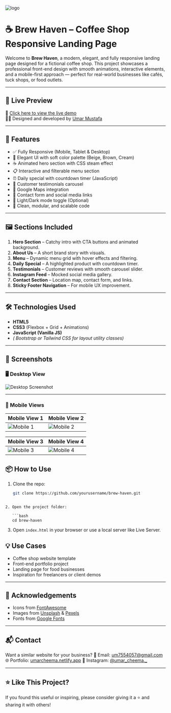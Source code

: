 ![logo](https://github.com/UmarMustafa91230/BrewHavenLandPages/blob/main/banner.jpeg)
# ☕ Brew Haven – Coffee Shop Responsive Landing Page

Welcome to **Brew Haven**, a modern, elegant, and fully responsive landing page designed for a fictional coffee shop. This project showcases a professional front-end design with smooth animations, interactive elements, and a mobile-first approach — perfect for real-world businesses like cafés, tuck shops, or food outlets.

---

## 🚀 Live Preview

🔗 [Click here to view the live demo](https://serene-stroopwafel-52d281.netlify.app/)  
🧑‍💻 Designed and developed by [Umar Mustafa](https://umarcheema.netlify.app)

---

## 📌 Features

- ✅ Fully Responsive (Mobile, Tablet & Desktop)
- 🎨 Elegant UI with soft color palette (Beige, Brown, Cream)
- ☕ Animated hero section with CSS steam effect
- 📋 Interactive and filterable menu section
- ⏰ Daily special with countdown timer (JavaScript)
- 🌟 Customer testimonials carousel
- 📍 Google Maps integration
- 💬 Contact form and social media links
- 🌙 Light/Dark mode toggle (Optional)
- 🧠 Clean, modular, and scalable code

---

## 🖼️ Sections Included

1. **Hero Section** – Catchy intro with CTA buttons and animated background.
2. **About Us** – A short brand story with visuals.
3. **Menu** – Dynamic menu grid with hover effects and filtering.
4. **Daily Special** – A highlighted product with countdown timer.
5. **Testimonials** – Customer reviews with smooth carousel slider.
6. **Instagram Feed** – Mocked social media gallery.
7. **Contact Section** – Location map, contact form, and links.
8. **Sticky Footer Navigation** – For mobile UX improvement.

---

## 🛠️ Technologies Used

- **HTML5**
- **CSS3** (Flexbox + Grid + Animations)
- **JavaScript (Vanilla JS)**
- *( Bootstrap or Tailwind CSS for layout utility classes)*





---

## 📸 Screenshots

### 🖥️ Desktop View

![Desktop Screenshot](https://github.com/UmarMustafa91230/BrewHavenLandPages/blob/main/Screenshot_18-7-2025_43541_serene-stroopwafel-52d281.netlify.app.jpeg)

---

### 📱 Mobile Views

| Mobile View 1 | Mobile View 2 |
|---------------|---------------|
| ![Mobile 1](https://github.com/UmarMustafa91230/BrewHavenLandPages/blob/main/Screenshot_18-7-2025_43016_serene-stroopwafel-52d281.netlify.app.jpeg) | ![Mobile 2](https://github.com/UmarMustafa91230/BrewHavenLandPages/blob/main/Screenshot_18-7-2025_43147_serene-stroopwafel-52d281.netlify.app.jpeg) |

| Mobile View 3 | Mobile View 4 |
|---------------|---------------|
| ![Mobile 3](https://github.com/UmarMustafa91230/BrewHavenLandPages/blob/main/Screenshot_18-7-2025_43239_serene-stroopwafel-52d281.netlify.app.jpeg) | ![Mobile 4](https://github.com/UmarMustafa91230/BrewHavenLandPages/blob/main/Screenshot_18-7-2025_43328_serene-stroopwafel-52d281.netlify.app.jpeg) |

## 📦 How to Use

1. Clone the repo:
   ```bash
   git clone https://github.com/yourusername/brew-haven.git
```

2. Open the project folder:

   ```bash
   cd brew-haven
   ```

3. Open `index.html` in your browser or use a local server like Live Server.


## 💡 Use Cases

* Coffee shop website template
* Front-end portfolio project
* Landing page for food businesses
* Inspiration for freelancers or client demos

---

## 🙌 Acknowledgements

* Icons from [FontAwesome](https://fontawesome.com)
* Images from [Unsplash](https://unsplash.com) & [Pexels](https://pexels.com)
* Fonts from [Google Fonts](https://fonts.google.com)

---

## 📬 Contact

Want a similar website for your business?
📧 Email: [um7554057@gmail.com](mailto:um7554057@gmail.com)
🌐 Portfolio: [umarcheema.netlify.app](https://umarcheema.netlify.app)
📱 Instagram: [@umar_cheema._](https://instagram.com/umar_cheema._)

---

## ⭐ Like This Project?

If you found this useful or inspiring, please consider giving it a ⭐ and sharing it with others!

```


